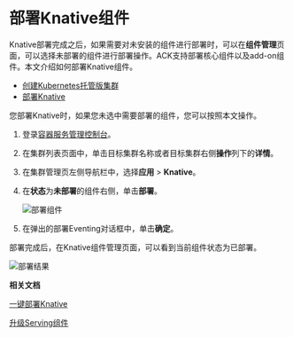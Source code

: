 # 部署Knative组件

Knative部署完成之后，如果需要对未安装的组件进行部署时，可以在**组件管理**页面，可以选择未部署的组件进行部署操作。ACK支持部署核心组件以及add-on组件。本文介绍如何部署Knative组件。

-   [创建Kubernetes托管版集群](/cn.zh-CN/Kubernetes集群用户指南/集群管理/创建集群/创建Kubernetes托管版集群.md)
-   [部署Knative](/cn.zh-CN/Kubernetes集群用户指南/Knative管理/Knative组件管理/一键部署Knative.md)

您部署Knative时，如果您未选中需要部署的组件，您可以按照本文操作。

1.  登录[容器服务管理控制台](https://cs.console.aliyun.com)。

2.  在集群列表页面中，单击目标集群名称或者目标集群右侧**操作**列下的**详情**。

3.  在集群管理页左侧导航栏中，选择**应用** \> **Knative**。

4.  在**状态**为**未部署**的组件右侧，单击**部署**。

    ![部署组件](https://static-aliyun-doc.oss-accelerate.aliyuncs.com/assets/img/zh-CN/3895659951/p48920.png)

5.  在弹出的部署Eventing对话框中，单击**确定**。


部署完成后，在Knative组件管理页面，可以看到当前组件状态为已部署。

![部署结果](https://static-aliyun-doc.oss-accelerate.aliyuncs.com/assets/img/zh-CN/3895659951/p48922.png)

**相关文档**  


[一键部署Knative](/cn.zh-CN/Kubernetes集群用户指南/Knative管理/Knative组件管理/一键部署Knative.md)

[升级Serving组件](/cn.zh-CN/Kubernetes集群用户指南/Knative管理/Knative组件管理/升级Serving组件.md)

